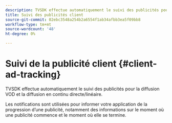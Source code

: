 ```yaml
---
description: TVSDK effectue automatiquement le suivi des publicités pour la diffusion VOD et la diffusion en continu directe/linéaire.
title: Suivi des publicités client
source-git-commit: 02ebc3548a254b2a6554f1ab34afbb3ea5f09bb8
workflow-type: tm+mt
source-wordcount: '48'
ht-degree: 0%

---
```


# Suivi de la publicité client {#client-ad-tracking}

TVSDK effectue automatiquement le suivi des publicités pour la diffusion VOD et la diffusion en continu directe/linéaire.

Les notifications sont utilisées pour informer votre application de la progression d’une publicité, notamment des informations sur le moment où une publicité commence et le moment où elle se termine.
